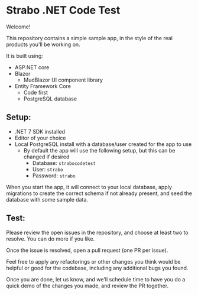 # Strabo .NET Code Test

Welcome!

This repository contains a simple sample app, in the style of the real products you'll be working on.

It is built using:
- ASP.NET core
- Blazor
  - MudBlazor UI component library
- Entity Framework Core
  - Code first
  - PostgreSQL database

## Setup:
- .NET 7 SDK installed
- Editor of your choice
- Local PostgreSQL install with a database/user created for the app to use
  - By default the app will use the following setup, but this can be changed if desired
    - Database: `strabocodetest`
    - User: `strabo`
    - Password: `strabo`

When you start the app, it will connect to your local database, apply migrations to create the correct schema if not 
already present, and seed the database with some sample data.

## Test: 

Please review the open issues in the repository, and choose at least two to resolve. You can do more if you like.

Once the issue is resolved, open a pull request (one PR per issue).

Feel free to apply any refactorings or other changes you think would be helpful or good for the codebase, 
including any additional bugs you found.

Once you are done, let us know, and we'll schedule time to have you do a quick demo of the changes you made, and review the PR together.